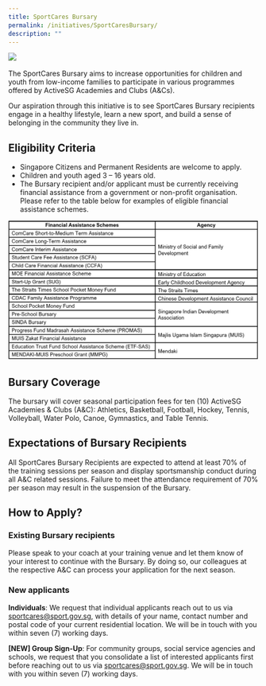```yaml
---
title: SportCares Bursary
permalink: /initiatives/SportCaresBursary/
description: ""
---
```

![](/images/communities-of-care-1.jpg)




The SportCares Bursary aims to increase opportunities for children and youth from low-income families to participate in various programmes offered by ActiveSG Academies and Clubs (A&Cs). 

Our aspiration through this initiative is to see SportCares Bursary recipients engage in a healthy lifestyle, learn a new sport, and build a sense of belonging in the community they live in.   

**Eligibility** **Criteria**
-
* Singapore Citizens and Permanent Residents are welcome to apply. 
* Children and youth aged 3 – 16 years old. 
* The Bursary recipient and/or applicant must be currently receiving financial assistance from a government or non-profit organisation. Please refer to the table below for examples of eligible financial assistance schemes. 

![Financial Assistance Schemes](/images/FA%20Schemes_Website.png)

**Bursary** **Coverage** 
- 
The bursary will cover seasonal participation fees for ten (10) ActiveSG Academies & Clubs (A&C): Athletics, Basketball, Football, Hockey, Tennis, Volleyball, Water Polo, Canoe, Gymnastics, and Table Tennis.

**Expectations of Bursary Recipients**
-
All SportCares Bursary Recipients are expected to attend at least 70% of the training sessions per season and display sportsmanship conduct during all A&C related sessions. Failure to meet the attendance requirement of 70% per season may result in the suspension of the Bursary. 

## How to Apply? 

### Existing Bursary recipients 
Please speak to your coach at your training venue and let them know of your interest to continue with the Bursary. By doing so, our colleagues at the respective A&C can process your application for the next season.

### New applicants

**Individuals**: We request that individual applicants reach out to us via [ sportcares@sport.gov.sg]( sportcares@sport.gov.sg), with details of your name, contact number and postal code of your current residential location. We will be in touch with you within seven (7) working days.

**\[NEW\] Group Sign-Up**: For community groups, social service agencies and schools, we request that you consolidate a list of interested applicants first before reaching out to us via [ sportcares@sport.gov.sg]( sportcares@sport.gov.sg). We will be in touch with you within seven (7) working days.